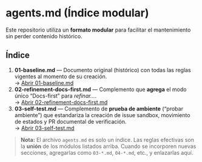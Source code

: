 <!-- AGENTS_MD_INDEX: 2025-10-02T21:44:04Z -->
# agents.md (Índice modular)

Este repositorio utiliza un **formato modular** para facilitar el mantenimiento sin perder contenido histórico.

## Índice
1. **01-baseline.md** — Documento original (histórico) con todas las reglas vigentes al momento de su creación.  
   → [Abrir 01-baseline.md](agents/01-baseline.md)
2. **02-refinement-docs-first.md** — Complemento que **agrega** el modo único “Docs-first” para *refinar…*.  
   → [Abrir 02-refinement-docs-first.md](agents/02-refinement-docs-first.md)
3. **03-self-test.md** — Complemento de **prueba de ambiente** (“probar ambiente”) que estandariza la creación de issue sandbox, movimiento de estados y PR documental de verificación.  
   → [Abrir 03-self-test.md](agents/03-self-test.md)

> **Nota:** El archivo `agents.md` es solo un índice. Las reglas efectivas son la **unión** de los módulos listados arriba. Cuando se incorporen nuevas secciones, agregarlas como `03-*.md`, `04-*.md`, etc., y enlazarlas aquí.

